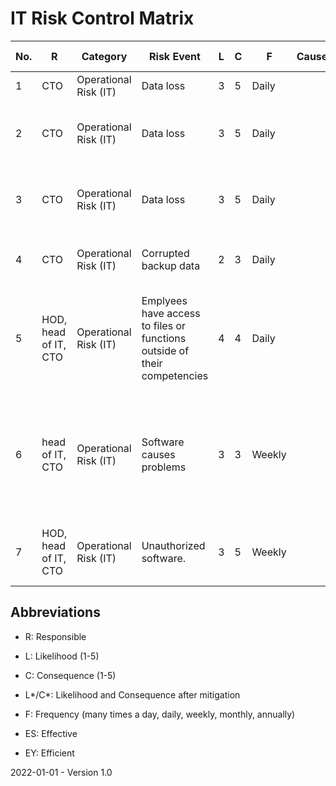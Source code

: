 # IT Risk Control Matrix

| No.  | R                    | Category              | Risk Event                                                   | L    | C    | F      | Cause | Mitigation Type     | Mitigation Strategy                                          | L*   | C*   | Changes | Comments | ES   | EY   | Evidences |
| ---- | -------------------- | --------------------- | ------------------------------------------------------------ | ---- | ---- | ------ | ----- | ------------------- | ------------------------------------------------------------ | ---- | ---- | ------- | -------- | ---- | ---- | --------- |
| 1    | CTO                  | Operational Risk (IT) | Data loss                                                    | 3    | 5    | Daily  |       | Preventing (System) | Automatic daily local backups                                | 1    | 1    |         |          | YES  | YES  | [Cron](https://github.com/Karaka-Management/Build/blob/master/Backup/cron.sh) |
| 2    | CTO                  | Operational Risk (IT) | Data loss                                                    | 3    | 5    | Daily  |       | Preventing (System) | Automatic daily backups to external/remote service providers | 1    | 1    |         |          | YES  | YES  | [Cron](https://github.com/Karaka-Management/Build/blob/master/Backup/cron.sh) |
| 3    | CTO                  | Operational Risk (IT) | Data loss                                                    | 3    | 5    | Daily  |       | Preventing (Manual) | Quarterly manual backups for long-term storage               | 1    | 3    |         |          | YES  | YES  |           |
| 4    | CTO                  | Operational Risk (IT) | Corrupted backup data                                        | 2    | 3    | Daily  |       | Revealing (System)  | Automatic data integrity validation of daily backups         | 1    | 3    |         |          | YES  | YES  | [Cron](https://github.com/Karaka-Management/Build/blob/master/Backup/cron.sh) |
| 5    | HOD, head of IT, CTO | Operational Risk (IT) | Emplyees have access to files or functions outside of their competencies | 4    | 4    | Daily  |       | Preventing (Manual) | Employee permissions are defined in a general Permission List. Deviations must be approved | 1    | 4    |  |          | YES  | YES  | [Permission List](https://github.com/Karaka-Management/Organization-Guide/blob/master/Processes/IT/Permission%20List.md) |
| 6    | head of IT, CTO      | Operational Risk (IT) | Software causes problems                                     | 3    | 3    | Weekly |       | Preventing (Manual) | New software and software updates must be tested in a sandbox environment | 1    | 1    |         |          | YES  | YES | [Third Party Software Validation - New](https://github.com/Karaka-Management/Organization-Guide/blob/master/Processes/IT/Third%20Party%20Software%20Validation%20-%20New.md)<br />[Third Party Software Validation - Update](https://github.com/Karaka-Management/Organization-Guide/blob/master/Processes/IT/Third%20Party%20Software%20Validation%20-%20Update.md) |
| 7    | HOD, head of IT, CTO | Operational Risk (IT) | Unauthorized software.                                       | 3    | 5    | Weekly |       | Preventing (Manual) | New software must be approved                                | 1    | 2    |         |          | YES  | YES  | [Third Party Software Validation - New](https://github.com/Karaka-Management/Organization-Guide/blob/master/Processes/IT/Third%20Party%20Software%20Validation%20-%20New.md) |

## Abbreviations

* R: Responsible

* L: Likelihood (1-5)

* C: Consequence (1-5)

* L\*/C\*: Likelihood and Consequence after mitigation

* F: Frequency (many times a day, daily, weekly, monthly, annually)

* ES: Effective

* EY: Efficient

2022-01-01 - Version 1.0
